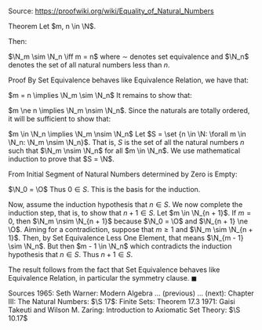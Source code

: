 # 

Source: https://proofwiki.org/wiki/Equality_of_Natural_Numbers

Theorem
Let $m, n \in \N$.

Then:

$\N_m \sim \N_n \iff m = n$
where $\sim$ denotes set equivalence and $\N_n$ denotes the set of all natural numbers less than $n$.


Proof
By Set Equivalence behaves like Equivalence Relation, we have that:

$m = n \implies \N_m \sim \N_n$
It remains to show that:

$m \ne n \implies \N_m \nsim \N_n$.
Since the naturals are totally ordered, it will be sufficient to show that:

$m \in \N_n \implies \N_m \nsim \N_n$
Let $S = \set {n \in \N: \forall m \in \N_n: \N_m \nsim \N_n}$.
That is, $S$ is the set of all the natural numbers $n$ such that $\N_m \nsim \N_n$ for all $m \in \N_n$.
We use mathematical induction to prove that $S = \N$.

From Initial Segment of Natural Numbers determined by Zero is Empty:

$\N_0 = \O$
Thus $0 \in S$.
This is the basis for the induction.

Now, assume the induction hypothesis that $n \in S$.
We now complete the induction step, that is, to show that $n + 1 \in S$.
Let $m \in \N_{n + 1}$.
If $m = 0$, then $\N_m \nsim \N_{n + 1}$ because $\N_0 = \O$ and $\N_{n + 1} \ne \O$.
Aiming for a contradiction, suppose that $m \ge 1$ and $\N_m \sim \N_{n + 1}$.
Then, by Set Equivalence Less One Element, that means $\N_{m - 1} \sim \N_n$.
But then $m - 1 \in \N_n$ which contradicts the induction hypothesis that $n \in S$.
Thus $n + 1 \in S$.

The result follows from the fact that Set Equivalence behaves like Equivalence Relation, in particular the symmetry clause.
$\blacksquare$


Sources
1965: Seth Warner: Modern Algebra ... (previous) ... (next): Chapter $\text {III}$: The Natural Numbers: $\S 17$: Finite Sets: Theorem $17.3$
1971: Gaisi Takeuti and Wilson M. Zaring: Introduction to Axiomatic Set Theory: $\S 10.17$




